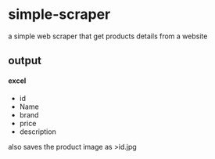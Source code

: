 # simple-scraper  
a simple web scraper that get products details from a website  
## output  
#### excel  
- id  
- Name  
- brand  
- price  
- description  

also saves the product image as >id.jpg

